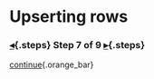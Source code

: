 <div class="top">

# Upserting rows
### [◂](command:katapod.loadPage?step6){.steps} Step 7 of 9 [▸](command:katapod.loadPage?step8){.steps}
</div>



[continue](command:katapod.loadPage?step8){.orange_bar}
